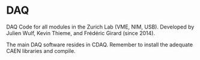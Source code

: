# DAQ
DAQ Code for all modules in the Zurich Lab (VME, NIM, USB). Developed by Julien Wulf, Kevin Thieme, and Frédéric Girard (since 2014). 

The main DAQ software resides in CDAQ. Remember to install the adequate CAEN libraries and compile.
